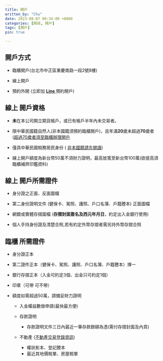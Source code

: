 ```yaml
---
title: 開戶
written_by: "Chu"
date: 2023-08-07 00:34:00 +0800
categories: [期貨, 開戶]
tags: [開戶]
pin: true

---
```


## 開戶方式

+ 臨櫃開戶(台北市中正區重慶南路一段2號8樓)

+ 線上開戶

+ 預約外開 (立即加 **[Line  ](https://line.me/ti/p/r6s_aDAbYM)**      預約開戶)

## **線上** 開戶資格

+ **未**在本公司開立期貨帳戶，或已有帳戶半年內未交易者。     

+ 限中華民國籍自然人(非本國籍須預約臨櫃開戶)，且年滿**20**歲未超過**70**歲者        
([超過70歲者須至臨櫃辦理開戶](https://reurl.cc/GA0AyA)

+ 僅具中華民國稅務居民身份 ( [非本國籍請先閱讀](https://line.me/ti/p/r6s_aDAbYM))

+ 線上開戶額度為新台幣50萬不須財力證明，最高放寬至新台幣100萬(欲提高須臨櫃補齊印鑑資料)

## **線上** 開戶所需證件

+ 身分證之正面、反面圖檔

+ 第二身份證明文件 (健保卡、駕照、護照、戶口名簿、戶籍謄本) 正面圖檔

+ 網銀或實體存摺圖檔 (**存摺封面簽名及西元年月日**，約定出入金銀行使用)

+ 個人手持身份證及清楚合照,若有約定外幣存摺者需另持外幣存摺合照


## **臨櫃** 所需證件

+ 身分證正本

+ 第二證件正本（健保卡、駕照、護照、戶口名簿、戶籍謄本）擇一

+ 銀行存摺正本（入金可約定3個、出金只可約定1個）

+ 印章（可帶 可不帶）

+ 額度如需超過50萬，請備妥財力證明

    + 入金權益數做申請(最快最方便)      
    
    + 存款證明
        + 存款證明文件三日內最近一筆存款餘額為憑(需付存摺封面及內頁)

    + 不動產 ([不動產交易登錄資訊](http://lvr.land.moi.gov.tw))
        + 權狀影本、登記謄本  
        + 最近其地價稅單、房屋稅單  
    


